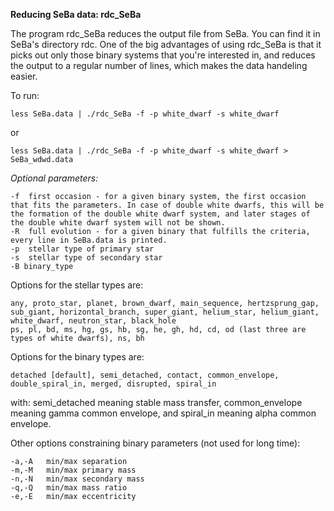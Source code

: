 **Reducing SeBa data: rdc_SeBa**

The program rdc_SeBa reduces the output file from SeBa. You can find it in SeBa's directory rdc. One of the big advantages of using rdc_SeBa is that it picks out only those binary systems that you're interested in, and reduces the output to a regular number of lines, which makes the data handeling easier. 

To run: 
```
less SeBa.data | ./rdc_SeBa -f -p white_dwarf -s white_dwarf 
```
or
```
less SeBa.data | ./rdc_SeBa -f -p white_dwarf -s white_dwarf > SeBa_wdwd.data
```

*Optional parameters:*
```
-f  first occasion - for a given binary system, the first occasion that fits the parameters. In case of double white dwarfs, this will be the formation of the double white dwarf system, and later stages of the double white dwarf system will not be shown. 
-R  full evolution - for a given binary that fulfills the criteria, every line in SeBa.data is printed.     
-p  stellar type of primary star
-s  stellar type of secondary star
-B binary_type
```

Options for the stellar types are: 
```
any, proto_star, planet, brown_dwarf, main_sequence, hertzsprung_gap, sub_giant, horizontal_branch, super_giant, helium_star, helium_giant, white_dwarf, neutron_star, black_hole
ps, pl, bd, ms, hg, gs, hb, sg, he, gh, hd, cd, od (last three are types of white dwarfs), ns, bh
```

Options for the binary types are: 
```
detached [default], semi_detached, contact, common_envelope, double_spiral_in, merged, disrupted, spiral_in
```
with: semi_detached meaning stable mass transfer, common_envelope meaning gamma common envelope, and spiral_in meaning alpha common envelope.


Other options constraining binary parameters (not used for long time): 
```
-a,-A   min/max separation
-m,-M   min/max primary mass
-n,-N   min/max secondary mass
-q,-Q   min/max mass ratio
-e,-E   min/max eccentricity
```